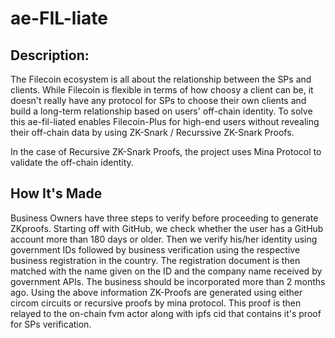 #  ae-FIL-liate

## Description: 

The Filecoin ecosystem is all about the relationship between the SPs and clients. While Filecoin is flexible in terms of how choosy a client can be, it doesn't really have any protocol for SPs to choose their own clients and build a long-term relationship based on users' off-chain identity. To solve this ae-fil-liated enables Filecoin-Plus for high-end users without revealing their off-chain data by using ZK-Snark / Recurssive ZK-Snark Proofs.

In the case of Recursive ZK-Snark Proofs, the project uses Mina Protocol to validate the off-chain identity.


## How It's Made 

Business Owners have three steps to verify before proceeding to generate ZKproofs. Starting off with GitHub, we check whether the user has a GitHub account more than 180 days or older. Then we verify his/her identity using government IDs followed by business verification using the respective business registration in the country. The registration document is then matched with the name given on the ID and the company name received by government APIs. The business should be incorporated more than 2 months ago. Using the above information ZK-Proofs are generated using either circom circuits or recursive proofs by mina protocol. This proof is then relayed to the on-chain fvm actor along with ipfs cid that contains it's proof for SPs verification. 